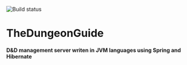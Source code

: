 ![Build status](https://circleci.com/gh/Avabin/TheDungeonGuide.png)
# TheDungeonGuide
#### D&D management server writen in JVM languages using Spring and Hibernate

